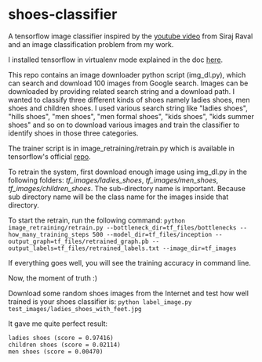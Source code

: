 # shoes-classifier

A tensorflow image classifier inspired by the [youtube video](https://www.youtube.com/watch?v=QfNvhPx5Px8) from Siraj Raval and an image classification problem from my work.

I installed tensorflow in virtualenv mode explained in the doc [here](https://www.tensorflow.org/install/install_mac).

This repo contains an image downloader python script (img_dl.py), which can search and download 100 images from Google search. Images can be downloaded by providing related search string and a download path. I wanted to classify three different kinds of shoes namely
ladies shoes, men shoes and children shoes. I used various search string like "ladies shoes", "hills shoes", "men shoes", "men formal shoes", "kids shoes", "kids summer shoes" and so on to download various images and train the classifier to identify shoes
in those three categories.

The trainer script is in image_retraining/retrain.py which is available in tensorflow's official [repo](https://github.com/tensorflow/tensorflow).

To retrain the system, first download enough image using img_dl.py in the following folders:
*tf_images/ladies_shoes*, *tf_images/men_shoes*, *tf_images/children_shoes*. The sub-directory name is important. Because sub directory name will be the class name for the images inside that directory.

To start the retrain, run the following command:
`python image_retraining/retrain.py --bottleneck_dir=tf_files/bottlenecks --how_many_training_steps 500 --model_dir=tf_files/inception --output_graph=tf_files/retrained_graph.pb --output_labels=tf_files/retrained_labels.txt --image_dir=tf_images`

If everything goes well, you will see the training accuracy in command line.

Now, the moment of truth :)

Download some random shoes images from the Internet and test how well trained is your shoes classifier is:
`python label_image.py test_images/ladies_shoes_with_feet.jpg`

It gave me quite perfect result:
```
ladies shoes (score = 0.97416)
children shoes (score = 0.02114)
men shoes (score = 0.00470)
```




